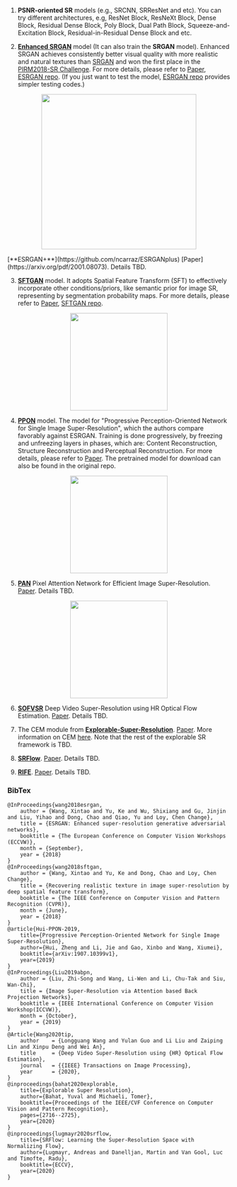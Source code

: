 

1. **PSNR-oriented SR** models (e.g., SRCNN, SRResNet and etc). You can try different architectures, e.g, ResNet Block, ResNeXt Block, Dense Block, Residual Dense Block, Poly Block, Dual Path Block, Squeeze-and-Excitation Block, Residual-in-Residual Dense Block and etc.
<!--   1. want to compare more structures for SR. e.g. ResNet Block, ResNeXt Block, Dense Block, Residual Dense Block, Poly Block, Dual Path Block, Squeeze-and-Excitation Block and etc.
   1. want to provide some useful tricks for training SR networks.
   1. We are also curious to know what is the upper bound of PSNR for bicubic downsampling kernel by using an extremely large model.-->

2. [**Enhanced SRGAN**](https://github.com/xinntao/ESRGAN) model (It can also train the **SRGAN** model). Enhanced SRGAN achieves consistently better visual quality with more realistic and natural textures than [SRGAN](https://arxiv.org/abs/1609.04802) and won the first place in the [PIRM2018-SR Challenge](https://www.pirm2018.org/PIRM-SR.html). For more details, please refer to [Paper](https://arxiv.org/abs/1809.00219), [ESRGAN repo](https://github.com/xinntao/ESRGAN). (If you just want to test the model, [ESRGAN repo](https://github.com/xinntao/ESRGAN) provides simpler testing codes.)
<p align="center">
  <img height="350" src="https://github.com/xinntao/ESRGAN/blob/master/figures/baboon.jpg">
</p>
[**ESRGAN+**](https://github.com/ncarraz/ESRGANplus) [Paper](https://arxiv.org/pdf/2001.08073). Details TBD.

3. [**SFTGAN**](https://github.com/xinntao/CVPR18-SFTGAN) model. It adopts Spatial Feature Transform (SFT) to effectively incorporate other conditions/priors, like semantic prior for image SR, representing by segmentation probability maps. For more details, please refer to [Paper](https://arxiv.org/abs/1804.02815), [SFTGAN repo](https://github.com/xinntao/CVPR18-SFTGAN).
<p align="center">
  <img height="220" src="https://github.com/xinntao/SFTGAN/blob/master/figures/network_structure.png">
</p>

4. [**PPON**](https://github.com/Zheng222/PPON) model. The model for "Progressive Perception-Oriented Network for Single Image Super-Resolution", which the authors compare favorably against ESRGAN. Training is done progressively, by freezing and unfreezing layers in phases, which are: Content Reconstruction, Structure Reconstruction and Perceptual Reconstruction. For more details, please refer to [Paper](https://arxiv.org/abs/1907.10399). The pretrained model for download can also be found in the original repo.
<p align="center">
   <img height="220" src="https://github.com/Zheng222/PPON/raw/master/figures/Structure.png">
</p>

5. [**PAN**](https://github.com/zhaohengyuan1/PAN) Pixel Attention Network for Efficient Image Super-Resolution. [Paper](https://arxiv.org/pdf/2010.01073.pdf). Details TBD.
<p align="center">
   <img height="220" src="https://user-images.githubusercontent.com/41912303/107143307-af962280-6934-11eb-90e6-0489158d7168.png">
</p>

6. [**SOFVSR**](https://github.com/LongguangWang/SOF-VSR/tree/master/TIP) Deep Video Super-Resolution using HR Optical Flow Estimation. [Paper](http://arxiv.org/abs/2001.02129). Details TBD.

7. The CEM module from [**Explorable-Super-Resolution**](https://github.com/YuvalBahat/Explorable-Super-Resolution/). [Paper](http://openaccess.thecvf.com/content_CVPR_2020/papers/Bahat_Explorable_Super_Resolution_CVPR_2020_paper.pdf). More information on CEM [here](https://github.com/victorca25/BasicSR/tree/master/codes/models/modules/architectures/CEM). Note that the rest of the explorable SR framework is TBD.

8. [**SRFlow**](https://github.com/andreas128/SRFlow). [Paper](https://arxiv.org/pdf/2006.14200.pdf). Details TBD.

9. [**RIFE**](https://github.com/hzwer/arXiv2020-RIFE). [Paper](https://arxiv.org/abs/2011.06294). Details TBD.

### BibTex

    @InProceedings{wang2018esrgan,
        author = {Wang, Xintao and Yu, Ke and Wu, Shixiang and Gu, Jinjin and Liu, Yihao and Dong, Chao and Qiao, Yu and Loy, Chen Change},
        title = {ESRGAN: Enhanced super-resolution generative adversarial networks},
        booktitle = {The European Conference on Computer Vision Workshops (ECCVW)},
        month = {September},
        year = {2018}
    }
    @InProceedings{wang2018sftgan,
        author = {Wang, Xintao and Yu, Ke and Dong, Chao and Loy, Chen Change},
        title = {Recovering realistic texture in image super-resolution by deep spatial feature transform},
        booktitle = {The IEEE Conference on Computer Vision and Pattern Recognition (CVPR)},
        month = {June},
        year = {2018}
    }
    @article{Hui-PPON-2019,
        title={Progressive Perception-Oriented Network for Single Image Super-Resolution},
        author={Hui, Zheng and Li, Jie and Gao, Xinbo and Wang, Xiumei},
        booktitle={arXiv:1907.10399v1},
        year={2019}
    }
    @InProceedings{Liu2019abpn,
        author = {Liu, Zhi-Song and Wang, Li-Wen and Li, Chu-Tak and Siu, Wan-Chi},
        title = {Image Super-Resolution via Attention based Back Projection Networks},
        booktitle = {IEEE International Conference on Computer Vision Workshop(ICCVW)},
        month = {October},
        year = {2019}
    }
    @Article{Wang2020tip,
        author    = {Longguang Wang and Yulan Guo and Li Liu and Zaiping Lin and Xinpu Deng and Wei An},
        title     = {Deep Video Super-Resolution using {HR} Optical Flow Estimation},
        journal   = {{IEEE} Transactions on Image Processing},
        year      = {2020},
    }
    @inproceedings{bahat2020explorable,
        title={Explorable Super Resolution},
        author={Bahat, Yuval and Michaeli, Tomer},
        booktitle={Proceedings of the IEEE/CVF Conference on Computer Vision and Pattern Recognition},
        pages={2716--2725},
        year={2020}
    }
    @inproceedings{lugmayr2020srflow,
        title={SRFlow: Learning the Super-Resolution Space with Normalizing Flow},
        author={Lugmayr, Andreas and Danelljan, Martin and Van Gool, Luc and Timofte, Radu},
        booktitle={ECCV},
        year={2020}
    }
